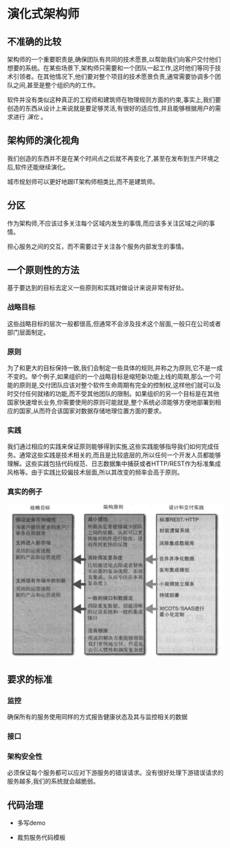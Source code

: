 # 演化式架构师

## 不准确的比较

架构师的一个重要职责是,确保团队有共同的技术愿景,以帮助我们向客户交付他们想要的系统。在某些场景下,架构师只需要和一个团队一起工作,这时他们等同于技术引领者。在其他情况下,他们要对整个项目的技术愿景负责,通常需要协调多个团队之间,甚至是整个组织内的工作。

软件并没有类似这种真正的工程师和建筑师在物理规则方面的约束,事实上,我们要创造的东西从设计上来说就是要足够灵活,有很好的适应性,并且能够根据用户的需求进行 *演化* 。

## 架构师的演化视角

我们创造的东西并不是在某个时间点之后就不再变化了,甚至在发布到生产环境之后,软件还能继续演化。

城市规划师可以更好地跟IT架构师相类比,而不是建筑师。

## 分区

作为架构师,不应该过多关注每个区域内发生的事情,而应该多关注区域之间的事情。

担心服务之间的交互，而不需要过于关注各个服务内部发生的事情。

## 一个原则性的方法

基于要达到的目标去定义一些原则和实践对做设计来说非常有好处。

### 战略目标

这些战略目标的层次一般都很高,但通常不会涉及技术这个层面,一般只在公司或者部门层面制定。

### 原则

为了和更大的目标保持一致,我们会制定一些具体的规则,并称之为原则,它不是一成不变的。举个例子,如果组织的一个战略目标是缩短新功能上线的周期,那么一个可能的原则是,交付团队应该对整个软件生命周期有完全的控制权,这样他们就可以及时交付任何就绪的功能,而不受其他团队的限制。如果组织的另一个目标是在其他国家快速增长业务,你需要使用的原则可能就是,整个系统必须能够方便地部署到相应的国家,从而符合该国家对数据存储地理位置方面的要求。

### 实践

我们通过相应的实践来保证原则能够得到实施,这些实践能够指导我们如何完成任务。通常这些实践是技术相关的,而且是比较底层的,所以任何一个开发人员都能够理解。这些实践包括代码规范、日志数据集中捕获或者HTTP/REST作为标准集成风格等。由于实践比较偏技术层面,所以其改变的频率会高于原则。

### 真实的例子

![](assets/2-演化式架构师-24817.png)

## 要求的标准

### 监控

确保所有的服务使用同样的方式报告健康状态及其与监控相关的数据

### 接口

### 架构安全性

必须保证每个服务都可以应对下游服务的错误请求。没有很好处理下游错误请求的服务越多,我们的系统就会越脆弱。

## 代码治理

- 多写demo

- 裁剪服务代码模板
